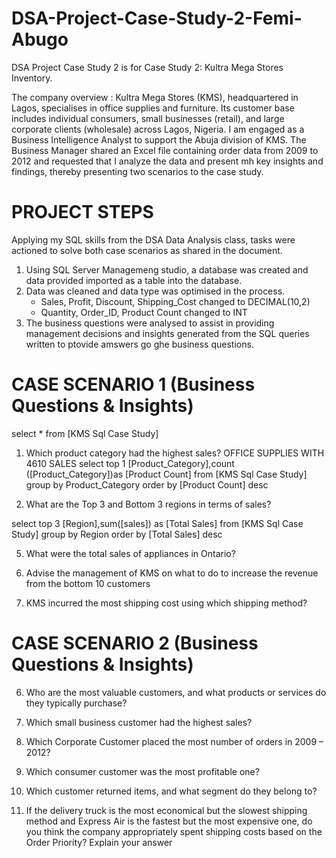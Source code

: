 # DSA-Project-Case-Study-2-Femi-Abugo
DSA Project Case Study 2 is for Case Study 2: Kultra Mega Stores Inventory.

The company overview : Kultra Mega Stores (KMS), headquartered in Lagos, specialises in office supplies and
furniture. Its customer base includes individual consumers, small businesses (retail), and
large corporate clients (wholesale) across Lagos, Nigeria.
I am engaged as a Business Intelligence Analyst to support the Abuja division of
KMS. The Business Manager shared an Excel file containing order data from 2009 to
2012 and requested that I analyze the data and present mh key insights and
findings, thereby presenting two scenarios to the case study.

# PROJECT STEPS
Applying my SQL skills from the DSA Data Analysis class, tasks were actioned to solve both case scenarios
as shared in the document. 
1. Using SQL Server Managemeng studio, a database was created and data provided imported as a table into the database.
2. Data was cleaned and data type was optimised in the process.
   * Sales, Profit, Discount, Shipping_Cost changed to DECIMAL(10,2)
   * Quantity, Order_ID, Product Count changed to INT
4. The business questions were analysed to assist in providing management decisions and insights generated from the SQL queries written to ptovide amswers go ghe business questions.

# CASE SCENARIO 1 (Business Questions & Insights)
select *
from [KMS Sql Case Study]

1. Which product category had the highest sales? OFFICE SUPPLIES WITH 4610 SALES
select top 1 [Product_Category],count ([Product_Category])as [Product Count]
from [KMS Sql Case Study]
group by Product_Category
order by [Product Count] desc

   
2. What are the Top 3 and Bottom 3 regions in terms of sales?

select top 3 [Region],sum([sales]) as [Total Sales]
from [KMS Sql Case Study]
group by Region
order by [Total Sales] desc




5. What were the total sales of appliances in Ontario?
   
6. Advise the management of KMS on what to do to increase the revenue from the bottom
10 customers
   
7. KMS incurred the most shipping cost using which shipping method?





# CASE SCENARIO 2 (Business Questions & Insights)
6. Who are the most valuable customers, and what products or services do they typically
purchase?

7. Which small business customer had the highest sales?
   
8. Which Corporate Customer placed the most number of orders in 2009 – 2012?

9. Which consumer customer was the most profitable one?

10. Which customer returned items, and what segment do they belong to?

11. If the delivery truck is the most economical but the slowest shipping method and
Express Air is the fastest but the most expensive one, do you think the company
appropriately spent shipping costs based on the Order Priority? Explain your answer
